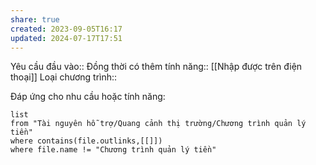 ```yaml
---
share: true
created: 2023-09-05T16:17
updated: 2024-07-17T17:51
---
```

Yêu cầu đầu vào:: 
Đồng thời có thêm tính năng:: [[Nhập được trên điện thoại]]
Loại chương trình:: 

Đáp ứng cho nhu cầu hoặc tính năng:
```dataview
list
from "Tài nguyên hỗ trợ/Quang cảnh thị trường/Chương trình quản lý tiền" 
where contains(file.outlinks,[[]])
where file.name != "Chương trình quản lý tiền" 
```